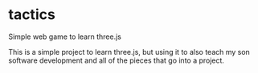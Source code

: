 # tactics
Simple web game to learn three.js

This is a simple project to learn three.js, but using it to also teach my son software development and all of the pieces that go into a project.
